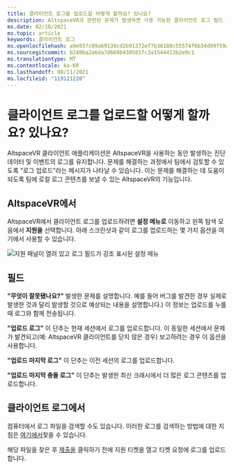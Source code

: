 ```yaml
---
title: 클라이언트 로그를 업로드할 어떻게 할까요? 있나요?
description: AltspaceVR과 관련된 문제가 발생하면 사용 가능한 클라이언트 로그 필드 및 클라이언트 로그를 업로드하는 방법에 대해 알아봅니다.
ms.date: 02/10/2021
ms.topic: article
keywords: 클라이언트 로그
ms.openlocfilehash: a9e937c99a69139cd2b91372ef7b36180c55574f6b34d99f59a2a099b92c4081
ms.sourcegitcommit: b248ba2a6da7d669b430581fc3a1544413b2e9c1
ms.translationtype: MT
ms.contentlocale: ko-KR
ms.lasthandoff: 08/11/2021
ms.locfileid: "119121220"
---
```

# <a name="how-do-i-upload-my-client-logs"></a>클라이언트 로그를 업로드할 어떻게 할까요? 있나요?

AltspaceVR 클라이언트 애플리케이션은 AltspaceVR을 사용하는 동안 발생하는 진단 데이터 및 이벤트의 로그를 유지합니다. 문제를 해결하는 과정에서 팀에서 검토할 수 있도록 "로그 업로드"라는 메시지가 나타날 수 있습니다. 이는 문제를 해결하는 데 도움이 되도록 팀에 로컬 로그 콘텐츠를 보낼 수 있는 AltspaceVR의 기능입니다.

## <a name="in-altspacevr"></a>AltspaceVR에서

AltspaceVR에서 클라이언트 로그를 업로드하려면 **설정 메뉴로** 이동하고 왼쪽 탐색 모음에서 **지원을** 선택합니다. 아래 스크린샷과 같이 로그를 업로드하는 몇 가지 옵션을 여기에서 사용할 수 있습니다.

![지원 패널이 열려 있고 로그 필드가 강조 표시된 설정 메뉴](images/help-altvr-uploadlogs.png)

## <a name="fields"></a>필드

**"무엇이 잘못됐나요?"**
발생한 문제를 설명합니다. 예를 들어 버그를 발견한 경우 실제로 발생한 것과 달리 발생할 것으로 예상되는 내용을 설명합니다.) 이 정보는 업로드를 누를 때 로그와 함께 전송됩니다.

**"업로드 로그"** 이 단추는 현재 세션에서 로그를 업로드합니다. 이 동일한 세션에서 문제가 발견되고(예: AltspaceVR 클라이언트를 닫지 않은 경우) 보고하려는 경우 이 옵션을 사용합니다.

**"업로드 마지막 로그"** 이 단추는 이전 세션의 로그를 업로드합니다.

**"업로드 마지막 충돌 로그"** 이 단추는 발생한 최신 크래시에서 더 많은 로그 콘텐츠를 업로드합니다.

## <a name="in-client-logs"></a>클라이언트 로그에서

컴퓨터에서 로그 파일을 검색할 수도 있습니다. 이러한 로그를 검색하는 방법에 대한 지침은 [여기에서](https://docs.microsoft.com/windows/mixed-reality/altspace-vr/faqs/app-version#in-client-logs)찾을 수 있습니다.

해당 파일을 찾은 후 [제출을](https://help.altvr.com/hc/en-us/requests/new) 클릭하기 전에 지원 티켓을 열고 티켓 요청에 로그를 업로드합니다.
